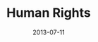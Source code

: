---
date: 2013-07-11
title: Human Rights
categories: supporter
logo: human_rights.jpg
www: http://www.hrc.org
---
